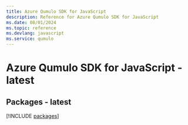 ```yaml
---
title: Azure Qumulo SDK for JavaScript
description: Reference for Azure Qumulo SDK for JavaScript
ms.date: 08/01/2024
ms.topic: reference
ms.devlang: javascript
ms.service: qumulo
---
```

# Azure Qumulo SDK for JavaScript - latest
## Packages - latest
[!INCLUDE [packages](qumulo-index.md)]